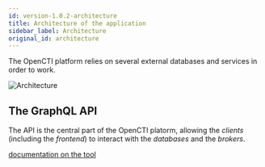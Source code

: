 ```yaml
---
id: version-1.0.2-architecture
title: Architecture of the application
sidebar_label: Architecture
original_id: architecture
---
```


The OpenCTI platform relies on several external databases and services in order to work. 

![Architecture](assets/getting-started/architecture.png "Architecture")

## The GraphQL API

The API is the central part of the OpenCTI platorm, allowing the *clients* (including the *frontend*) to interact with the *databases* and the *brokers*.

[documentation on the tool](https://opencti-platform.github.io/docs)

